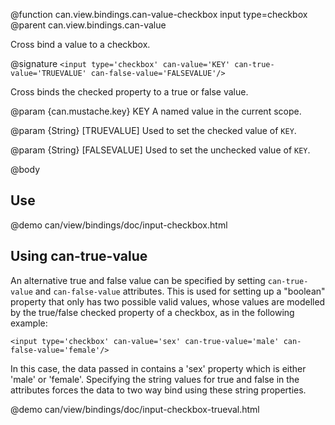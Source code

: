 @function can.view.bindings.can-value-checkbox input type=checkbox
@parent can.view.bindings.can-value

Cross bind a value to a checkbox.

@signature `<input type='checkbox' can-value='KEY' can-true-value='TRUEVALUE' can-false-value='FALSEVALUE'/>`

Cross binds the checked property to a true or false value.

@param {can.mustache.key} KEY A named value in the current scope.

@param {String} [TRUEVALUE] Used to set the checked value of `KEY`.

@param {String} [FALSEVALUE] Used to set the unchecked value of `KEY`.

@body

## Use

@demo can/view/bindings/doc/input-checkbox.html

## Using can-true-value

An alternative true and false value can be specified by setting `can-true-value` and
`can-false-value` attributes.  This is used for setting up a "boolean" property that only has two possible valid values, 
whose values are modelled by the true/false checked property of a checkbox, as in the following example:

	<input type='checkbox' can-value='sex' can-true-value='male' can-false-value='female'/>

In this case, the data passed in contains a 'sex' property which is either 'male' or 'female'. Specifying the string values for true and false in the attributes forces the data to two way bind using these string properties.

@demo can/view/bindings/doc/input-checkbox-trueval.html